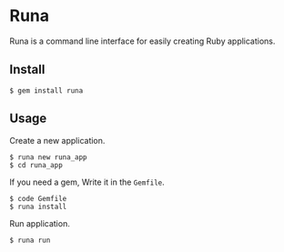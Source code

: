 # Runa

Runa is a command line interface for easily creating Ruby applications.

## Install

```
$ gem install runa
```

## Usage

Create a new application.

```
$ runa new runa_app
$ cd runa_app
```

If you need a gem, Write it in the `Gemfile`.  

```
$ code Gemfile
$ runa install
```

Run application.

```
$ runa run
```
